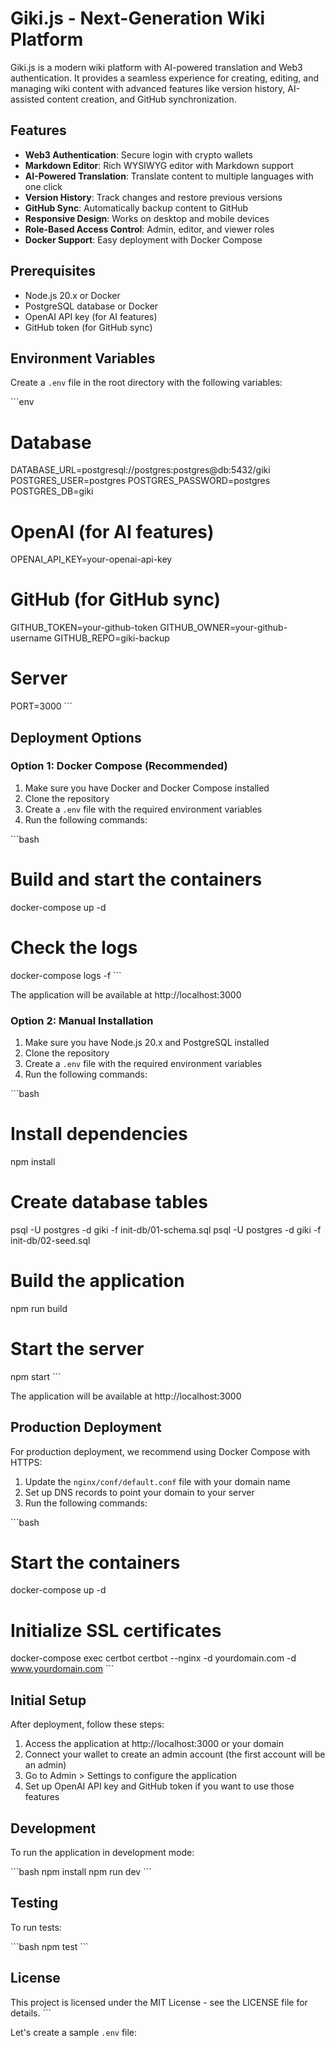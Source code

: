 # Giki.js - Next-Generation Wiki Platform

Giki.js is a modern wiki platform with AI-powered translation and Web3 authentication. It provides a seamless experience for creating, editing, and managing wiki content with advanced features like version history, AI-assisted content creation, and GitHub synchronization.

## Features

- **Web3 Authentication**: Secure login with crypto wallets
- **Markdown Editor**: Rich WYSIWYG editor with Markdown support
- **AI-Powered Translation**: Translate content to multiple languages with one click
- **Version History**: Track changes and restore previous versions
- **GitHub Sync**: Automatically backup content to GitHub
- **Responsive Design**: Works on desktop and mobile devices
- **Role-Based Access Control**: Admin, editor, and viewer roles
- **Docker Support**: Easy deployment with Docker Compose

## Prerequisites

- Node.js 20.x or Docker
- PostgreSQL database or Docker
- OpenAI API key (for AI features)
- GitHub token (for GitHub sync)

## Environment Variables

Create a `.env` file in the root directory with the following variables:

\`\`\`env
# Database
DATABASE_URL=postgresql://postgres:postgres@db:5432/giki
POSTGRES_USER=postgres
POSTGRES_PASSWORD=postgres
POSTGRES_DB=giki



# OpenAI (for AI features)
OPENAI_API_KEY=your-openai-api-key

# GitHub (for GitHub sync)
GITHUB_TOKEN=your-github-token
GITHUB_OWNER=your-github-username
GITHUB_REPO=giki-backup

# Server
PORT=3000
\`\`\`

## Deployment Options

### Option 1: Docker Compose (Recommended)

1. Make sure you have Docker and Docker Compose installed
2. Clone the repository
3. Create a `.env` file with the required environment variables
4. Run the following commands:

\`\`\`bash
# Build and start the containers
docker-compose up -d

# Check the logs
docker-compose logs -f
\`\`\`

The application will be available at http://localhost:3000

### Option 2: Manual Installation

1. Make sure you have Node.js 20.x and PostgreSQL installed
2. Clone the repository
3. Create a `.env` file with the required environment variables
4. Run the following commands:

\`\`\`bash
# Install dependencies
npm install

# Create database tables
psql -U postgres -d giki -f init-db/01-schema.sql
psql -U postgres -d giki -f init-db/02-seed.sql

# Build the application
npm run build

# Start the server
npm start
\`\`\`

The application will be available at http://localhost:3000

## Production Deployment

For production deployment, we recommend using Docker Compose with HTTPS:

1. Update the `nginx/conf/default.conf` file with your domain name
2. Set up DNS records to point your domain to your server
3. Run the following commands:

\`\`\`bash
# Start the containers
docker-compose up -d

# Initialize SSL certificates
docker-compose exec certbot certbot --nginx -d yourdomain.com -d www.yourdomain.com
\`\`\`

## Initial Setup

After deployment, follow these steps:

1. Access the application at http://localhost:3000 or your domain
2. Connect your wallet to create an admin account (the first account will be an admin)
3. Go to Admin > Settings to configure the application
4. Set up OpenAI API key and GitHub token if you want to use those features

## Development

To run the application in development mode:

\`\`\`bash
npm install
npm run dev
\`\`\`

## Testing

To run tests:

\`\`\`bash
npm test
\`\`\`

## License

This project is licensed under the MIT License - see the LICENSE file for details.
\`\`\`

Let's create a sample `.env` file:
